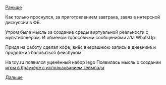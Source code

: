 [Раньше](2018.09.13.md)

Как только проснулся, за приготовлением завтрака, завяз в интерсной дискуссии в ФБ.

Утром была мысль за создание среды виртуальной реальности с мультиплеером. И обменом голосовыми сообщениями a'la WhatsUp.

Придя на работу сделал кофе, внёс вчерашнюю запись в дневнике и продолжил баловаться фейсбуком.

На toy.ru появился уценённый набор lego
Появилась мысль о создании [игры в браузере с использованием геймпада](https://www.raymondcamden.com/2012/08/01/Got-a-new-Chrome-Got-a-joystick-Check-out-the-Gamepad-API)

[Дальше](2018.09.15.md)